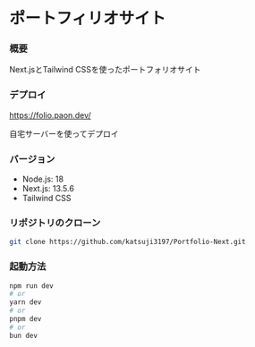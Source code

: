 # ポートフィリオサイト
### 概要
Next.jsとTailwind CSSを使ったポートフォリオサイト

### デプロイ
https://folio.paon.dev/

自宅サーバーを使ってデプロイ

### バージョン
- Node.js: 18
- Next.js: 13.5.6
- Tailwind CSS

### リポジトリのクローン
```bash
git clone https://github.com/katsuji3197/Portfolio-Next.git
```

### 起動方法
```bash
npm run dev
# or
yarn dev
# or
pnpm dev
# or
bun dev
```
